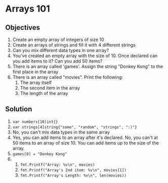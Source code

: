# Arrays 101

## Objectives

1. Create an empty array of integers of size 10
2. Create an arrays of strings and fill it with 4 different strings
3. Can you mix different data types in one array?
4. You've created an empty array with the size of 10. Once declared can you add items to it? Can you add 50 items?
5. There is an array called 'games'. Assign the string "Donkey Kong" to the first place in the array
6. There is an array called "movies". Print the following:
   1. The array itself
   2. The second item in the array
   3. The length of the array

## Solution

1. `var numbers[10]int{}`
2. `var strings[4]string{"some", "random", "strings", ":)"}`
3. No, you can't mix data types in the same array
4. Yes, you can add items to an array after it's declared. No, you can't at 50 items to an array of size 10. You can add items up to the size of the array.
5. `games[0] = "Donkey Kong"`
6. 
   1. `fmt.Printf("Array: %v\n", movies)`
   2. `fmt.Printf("Array's 2nd item: %v\n", movies[1])`
   3. `fmt.Printf("Array's Length: %v\n", len(movies))`